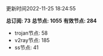更新时间2022-11-25 18:24:55

**总订阅: 73**
**总节点: 1055**
**有效节点: 284**
- trojan节点: 58
- v2ray节点: 185
- ss节点: 41
